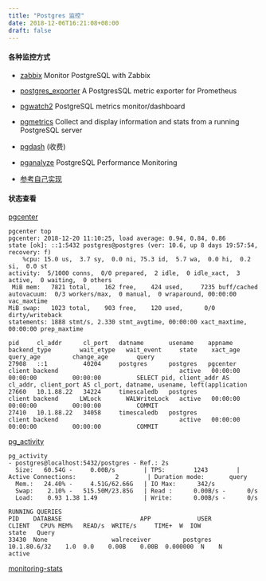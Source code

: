 ```yaml
---
title: "Postgres 监控"
date: 2018-12-06T16:21:08+08:00
draft: false
---
```


#### 各种监控方式

- [zabbix](https://github.com/cavaliercoder/libzbxpgsql)  Monitor PostgreSQL with Zabbix

- [postgres_exporter](https://github.com/wrouesnel/postgres_exporter)  A PostgresSQL metric exporter for Prometheus

- [pgwatch2](https://github.com/cybertec-postgresql/pgwatch2) PostgreSQL metrics monitor/dashboard

- [pgmetrics](https://github.com/rapidloop/pgmetrics) Collect and display information and stats from a running PostgreSQL server 

- [pgdash](https://pgdash.io/)  (收费)

- [pganalyze](https://pganalyze.com) PostgreSQL Performance Monitoring

- [参考自己实现](https://yq.aliyun.com/live/927) 


#### 状态查看
[pgcenter](https://github.com/lesovsky/pgcenter)


```
pgcenter top
pgcenter: 2018-12-20 11:10:25, load average: 0.94, 0.84, 0.86                                                                         state [ok]: ::1:5432 postgres@postgres (ver: 10.6, up 8 days 19:57:54, recovery: f)
    %cpu: 15.0 us,  3.7 sy,  0.0 ni, 75.3 id,  5.7 wa,  0.0 hi,  0.2 si,  0.0 st                                                        activity:  5/1000 conns,  0/0 prepared,  2 idle,  0 idle_xact,  3 active,  0 waiting,  0 others
 MiB mem:   7821 total,    162 free,    424 used,     7235 buff/cached                                                                autovacuum:  0/3 workers/max,  0 manual,  0 wraparound, 00:00:00 vac_maxtime
MiB swap:   1023 total,    903 free,    120 used,      0/0 dirty/writeback                                                            statements: 1888 stmt/s, 2.330 stmt_avgtime, 00:00:00 xact_maxtime, 00:00:00 prep_maxtime      

pid     cl_addr      cl_port   datname       usename    appname    backend_type        wait_etype   wait_event     state    xact_age   query_age         change_age        query           
27908   ::1          40204     postgres      postgres   pgcenter   client backend                                  active   00:00:00   00:00:00          00:00:00          SELECT pid, client_addr AS cl_addr, client_port AS cl_port, datname, usename, left(application
27660   10.1.88.22   34224     timescaledb   postgres              client backend      LWLock       WALWriteLock   active   00:00:00   00:00:00          00:00:00          COMMIT                                                                                        
27410   10.1.88.22   34058     timescaledb   postgres              client backend                                  active   00:00:00   00:00:00          00:00:00          COMMIT                 
```

[pg_activity](https://github.com/dalibo/pg_activity)
```
pg_activity
- postgres@localhost:5432/postgres - Ref.: 2s
  Size:   60.54G -     0.00B/s        | TPS:        1243        | Active Connections:           2        | Duration mode:       query
  Mem.:   24.40% -     4.51G/62.66G   | IO Max:      342/s
  Swap:    2.10% -   515.50M/23.85G   | Read :      0.00B/s -      0/s
  Load:    0.93 1.38 1.49             | Write:      0.00B/s -      0/s
                                                                               RUNNING QUERIES
PID    DATABASE                      APP             USER           CLIENT   CPU% MEM%   READ/s  WRITE/s     TIME+  W  IOW              state   Query
33430  None                  walreceiver         postgres     10.1.80.6/32    1.0  0.0    0.00B    0.00B  0.000000  N    N             active
```

[monitoring-stats](https://www.postgresql.org/docs/devel/monitoring-stats.html)


